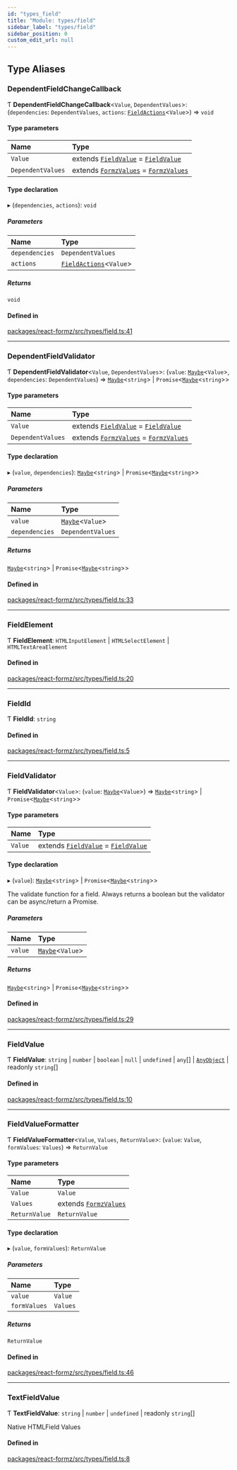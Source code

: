 ```yaml
---
id: "types_field"
title: "Module: types/field"
sidebar_label: "types/field"
sidebar_position: 0
custom_edit_url: null
---
```


## Type Aliases

### DependentFieldChangeCallback

Ƭ **DependentFieldChangeCallback**<`Value`, `DependentValues`\>: (`dependencies`: `DependentValues`, `actions`: [`FieldActions`](../interfaces/hooks_fields_useFieldActions.FieldActions.md)<`Value`\>) => `void`

#### Type parameters

| Name | Type |
| :------ | :------ |
| `Value` | extends [`FieldValue`](types_field.md#fieldvalue) = [`FieldValue`](types_field.md#fieldvalue) |
| `DependentValues` | extends [`FormzValues`](types_form.md#formzvalues) = [`FormzValues`](types_form.md#formzvalues) |

#### Type declaration

▸ (`dependencies`, `actions`): `void`

##### Parameters

| Name | Type |
| :------ | :------ |
| `dependencies` | `DependentValues` |
| `actions` | [`FieldActions`](../interfaces/hooks_fields_useFieldActions.FieldActions.md)<`Value`\> |

##### Returns

`void`

#### Defined in

[packages/react-formz/src/types/field.ts:41](https://github.com/ZerryStack/react-formz/blob/main/packages/react-formz/src/types/field.ts#L41)

___

### DependentFieldValidator

Ƭ **DependentFieldValidator**<`Value`, `DependentValues`\>: (`value`: [`Maybe`](types_common.md#maybe)<`Value`\>, `dependencies`: `DependentValues`) => [`Maybe`](types_common.md#maybe)<`string`\> \| `Promise`<[`Maybe`](types_common.md#maybe)<`string`\>\>

#### Type parameters

| Name | Type |
| :------ | :------ |
| `Value` | extends [`FieldValue`](types_field.md#fieldvalue) = [`FieldValue`](types_field.md#fieldvalue) |
| `DependentValues` | extends [`FormzValues`](types_form.md#formzvalues) = [`FormzValues`](types_form.md#formzvalues) |

#### Type declaration

▸ (`value`, `dependencies`): [`Maybe`](types_common.md#maybe)<`string`\> \| `Promise`<[`Maybe`](types_common.md#maybe)<`string`\>\>

##### Parameters

| Name | Type |
| :------ | :------ |
| `value` | [`Maybe`](types_common.md#maybe)<`Value`\> |
| `dependencies` | `DependentValues` |

##### Returns

[`Maybe`](types_common.md#maybe)<`string`\> \| `Promise`<[`Maybe`](types_common.md#maybe)<`string`\>\>

#### Defined in

[packages/react-formz/src/types/field.ts:33](https://github.com/ZerryStack/react-formz/blob/main/packages/react-formz/src/types/field.ts#L33)

___

### FieldElement

Ƭ **FieldElement**: `HTMLInputElement` \| `HTMLSelectElement` \| `HTMLTextAreaElement`

#### Defined in

[packages/react-formz/src/types/field.ts:20](https://github.com/ZerryStack/react-formz/blob/main/packages/react-formz/src/types/field.ts#L20)

___

### FieldId

Ƭ **FieldId**: `string`

#### Defined in

[packages/react-formz/src/types/field.ts:5](https://github.com/ZerryStack/react-formz/blob/main/packages/react-formz/src/types/field.ts#L5)

___

### FieldValidator

Ƭ **FieldValidator**<`Value`\>: (`value`: [`Maybe`](types_common.md#maybe)<`Value`\>) => [`Maybe`](types_common.md#maybe)<`string`\> \| `Promise`<[`Maybe`](types_common.md#maybe)<`string`\>\>

#### Type parameters

| Name | Type |
| :------ | :------ |
| `Value` | extends [`FieldValue`](types_field.md#fieldvalue) = [`FieldValue`](types_field.md#fieldvalue) |

#### Type declaration

▸ (`value`): [`Maybe`](types_common.md#maybe)<`string`\> \| `Promise`<[`Maybe`](types_common.md#maybe)<`string`\>\>

The validate function for a field. Always returns a boolean
but the validator can be async/return a Promise.

##### Parameters

| Name | Type |
| :------ | :------ |
| `value` | [`Maybe`](types_common.md#maybe)<`Value`\> |

##### Returns

[`Maybe`](types_common.md#maybe)<`string`\> \| `Promise`<[`Maybe`](types_common.md#maybe)<`string`\>\>

#### Defined in

[packages/react-formz/src/types/field.ts:29](https://github.com/ZerryStack/react-formz/blob/main/packages/react-formz/src/types/field.ts#L29)

___

### FieldValue

Ƭ **FieldValue**: `string` \| `number` \| `boolean` \| ``null`` \| `undefined` \| `any`[] \| [`AnyObject`](types_common.md#anyobject) \| readonly `string`[]

#### Defined in

[packages/react-formz/src/types/field.ts:10](https://github.com/ZerryStack/react-formz/blob/main/packages/react-formz/src/types/field.ts#L10)

___

### FieldValueFormatter

Ƭ **FieldValueFormatter**<`Value`, `Values`, `ReturnValue`\>: (`value`: `Value`, `formValues`: `Values`) => `ReturnValue`

#### Type parameters

| Name | Type |
| :------ | :------ |
| `Value` | `Value` |
| `Values` | extends [`FormzValues`](types_form.md#formzvalues) |
| `ReturnValue` | `ReturnValue` |

#### Type declaration

▸ (`value`, `formValues`): `ReturnValue`

##### Parameters

| Name | Type |
| :------ | :------ |
| `value` | `Value` |
| `formValues` | `Values` |

##### Returns

`ReturnValue`

#### Defined in

[packages/react-formz/src/types/field.ts:46](https://github.com/ZerryStack/react-formz/blob/main/packages/react-formz/src/types/field.ts#L46)

___

### TextFieldValue

Ƭ **TextFieldValue**: `string` \| `number` \| `undefined` \| readonly `string`[]

Native HTMLField Values

#### Defined in

[packages/react-formz/src/types/field.ts:8](https://github.com/ZerryStack/react-formz/blob/main/packages/react-formz/src/types/field.ts#L8)
